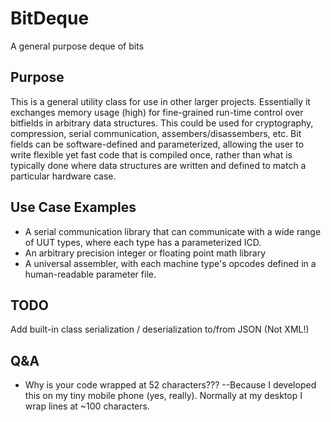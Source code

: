 # BitDeque
A general purpose deque of bits

## Purpose
This is a general utility class for use in other larger projects.  Essentially it exchanges memory usage (high) for fine-grained run-time control over bitfields in arbitrary data structures.  This could be used for cryptography, compression, serial communication, assembers/disassembers, etc.  Bit fields can be software-defined and parameterized, allowing the user to write flexible yet fast code that is compiled once, rather than what is typically done where data structures are written and defined to match a particular hardware case.

## Use Case Examples
- A serial communication library that can communicate with a wide range of UUT types, where each type has a parameterized ICD.
- An arbitrary precision integer or floating point math library
- A universal assembler, with each machine type's opcodes defined in a human-readable parameter file.

## TODO
Add built-in class serialization / deserialization to/from JSON (Not XML!)

## Q&A
- Why is your code wrapped at 52 characters???
--Because I developed this on my tiny mobile phone (yes, really).  Normally at my desktop I wrap lines at ~100 characters.
